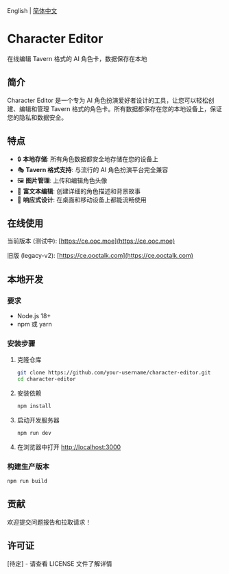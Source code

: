 English | [简体中文](README.zh-CN.md)

# Character Editor

在线编辑 Tavern 格式的 AI 角色卡，数据保存在本地

## 简介

Character Editor 是一个专为 AI 角色扮演爱好者设计的工具，让您可以轻松创建、编辑和管理 Tavern 格式的角色卡。所有数据都保存在您的本地设备上，保证您的隐私和数据安全。

## 特点

- 🔒 **本地存储**: 所有角色数据都安全地存储在您的设备上
- 🎭 **Tavern 格式支持**: 与流行的 AI 角色扮演平台完全兼容
- 🖼️ **图片管理**: 上传和编辑角色头像
- 📝 **富文本编辑**: 创建详细的角色描述和背景故事
- 📱 **响应式设计**: 在桌面和移动设备上都能流畅使用

## 在线使用

当前版本 (测试中): [https://ce.ooc.moe](https://ce.ooc.moe)

旧版 (legacy-v2): [https://ce.ooctalk.com](https://ce.ooctalk.com)

## 本地开发

### 要求

- Node.js 18+
- npm 或 yarn

### 安装步骤

1. 克隆仓库
   ```bash
   git clone https://github.com/your-username/character-editor.git
   cd character-editor
   ```

2. 安装依赖
   ```bash
   npm install
   ```

3. 启动开发服务器
   ```bash
   npm run dev
   ```

4. 在浏览器中打开 [http://localhost:3000](http://localhost:3000)

### 构建生产版本

```bash
npm run build
```

## 贡献

欢迎提交问题报告和拉取请求！

## 许可证

[待定] - 请查看 LICENSE 文件了解详情
